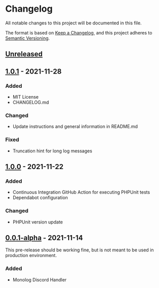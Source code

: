 # Changelog
All notable changes to this project will be documented in this file.

The format is based on [Keep a Changelog](https://keepachangelog.com/en/1.0.0/),
and this project adheres to [Semantic Versioning](https://semver.org/spec/v2.0.0.html).

## [Unreleased]

## [1.0.1] - 2021-11-28
### Added
- MIT License
- CHANGELOG.md

### Changed
- Update instructions and general information in README.md

### Fixed
- Truncation hint for long log messages

## [1.0.0] - 2021-11-22
### Added
- Continuous Integration GitHub Action for executing PHPUnit tests
- Dependabot configuration

### Changed
- PHPUnit version update

## [0.0.1-alpha] - 2021-11-14

This pre-release should be working fine, but is not meant to be used in production environment.

### Added
- Monolog Discord Handler

[Unreleased]: https://github.com/stephan-strate/monolog-discord/compare/v1.0.1...HEAD
[1.0.1]: https://github.com/stephan-strate/monolog-discord/compare/v1.0.0...v1.0.1
[1.0.0]: https://github.com/stephan-strate/monolog-discord/compare/v0.0.1-alpha...v1.0.0
[0.0.1-alpha]: https://github.com/stephan-strate/monolog-discord/releases/tag/v0.0.1-alpha
